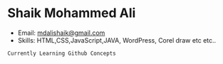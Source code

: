 # Shaik Mohammed Ali


 - Email: mdalishaik@gmail.com
 - Skills: HTML,CSS,JavaScript,JAVA,  WordPress, Corel draw etc etc..

```
Currently Learning Github Concepts 
```
